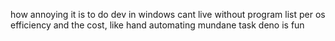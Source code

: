how annoying it is to do dev in windows
cant live without program list per os
efficiency and the cost, like hand
automating mundane task
deno is fun
